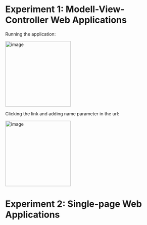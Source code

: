 # Experiment 1: Modell-View-Controller Web Applications

Running the application:

<img width="207" alt="image" src="https://user-images.githubusercontent.com/50453041/137094668-2471cfba-3995-4b7a-961f-922783056501.png">

Clicking the link and adding name parameter in the url:

<img width="207" alt="image" src="https://user-images.githubusercontent.com/50453041/137094769-98c52b66-70ee-492e-9a2e-c1cfa1c121c9.png">


# Experiment 2: Single-page Web Applications
